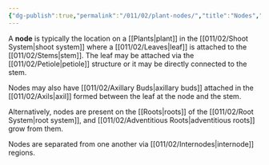```yaml
---
{"dg-publish":true,"permalink":"/011/02/plant-nodes/","title":"Nodes","tags":["BIOL412"],"noteIcon":"1","created":"2024-09-26T13:45:04.118-07:00","updated":"2024-09-26T15:23:29.049-07:00"}
---
```


A **node** is typically the location on a [[Plants\|plant]] in the [[011/02/Shoot System\|shoot system]] where a [[011/02/Leaves\|leaf]] is attached to the [[011/02/Stems\|stem]]. The leaf may be attached via the [[011/02/Petiole\|petiole]] structure or it may be directly connected to the stem.

Nodes may also have [[011/02/Axillary Buds\|axillary buds]] attached in the [[011/02/Axils\|axil]] formed between the leaf at the node and the stem.

Alternatively, nodes are present on the [[Roots\|roots]] of the [[011/02/Root System\|root system]], and [[011/02/Adventitious Roots\|adventitious roots]] grow from them.

Nodes are separated from one another via [[011/02/Internodes\|internode]] regions.